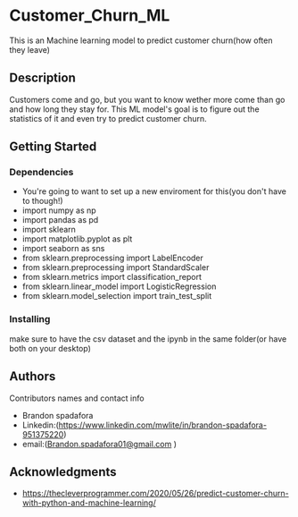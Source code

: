 # Customer_Churn_ML

This is an Machine learning model to predict customer churn(how often they leave)

## Description

Customers come and go, but you want to know wether more come than go and how long they stay
for. This ML model's goal is to figure out the statistics of it and even try to predict customer churn.

## Getting Started

### Dependencies

* You're going to want to set up a new enviroment for this(you don't have to though!)
* import numpy as np
* import pandas as pd
* import sklearn
* import matplotlib.pyplot as plt
* import seaborn as sns
* from sklearn.preprocessing import LabelEncoder
* from sklearn.preprocessing import StandardScaler
* from sklearn.metrics import classification_report
* from sklearn.linear_model import LogisticRegression
* from sklearn.model_selection import train_test_split

### Installing

make sure to have the csv dataset and the ipynb in the same 
folder(or have both on your desktop)

## Authors

Contributors names and contact info
* Brandon spadafora
* Linkedin:(https://www.linkedin.com/mwlite/in/brandon-spadafora-951375220)
* email:(Brandon.spadafora01@gmail.com )

## Acknowledgments

* https://thecleverprogrammer.com/2020/05/26/predict-customer-churn-with-python-and-machine-learning/
